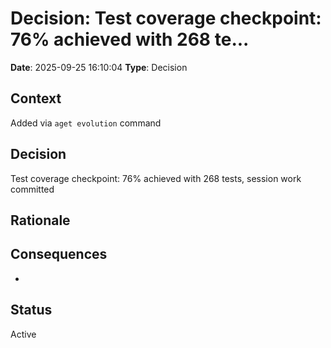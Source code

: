 # Decision: Test coverage checkpoint: 76% achieved with 268 te...

**Date**: 2025-09-25 16:10:04
**Type**: Decision

## Context
Added via `aget evolution` command

## Decision
Test coverage checkpoint: 76% achieved with 268 tests, session work committed

## Rationale


## Consequences
-

## Status
Active
